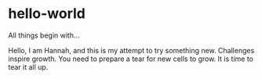 # hello-world
All things begin with...

Hello, I am Hannah, and this is my attempt to try something new. 
Challenges inspire growth. You need to prepare a tear for new cells to grow. It is time to tear it all up.
